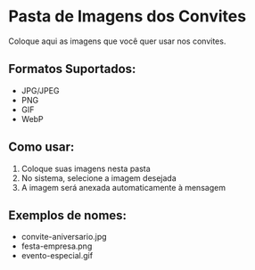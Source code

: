 # Pasta de Imagens dos Convites

Coloque aqui as imagens que você quer usar nos convites.

## Formatos Suportados:
- JPG/JPEG
- PNG
- GIF
- WebP

## Como usar:
1. Coloque suas imagens nesta pasta
2. No sistema, selecione a imagem desejada
3. A imagem será anexada automaticamente à mensagem

## Exemplos de nomes:
- convite-aniversario.jpg
- festa-empresa.png
- evento-especial.gif 